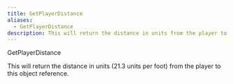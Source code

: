 ```yaml
---
title: GetPlayerDistance
aliases:
  - GetPlayerDistance
description: This will return the distance in units from the player to this object reference.
---
```

GetPlayerDistance

This will return the distance in units (21.3 units per foot) from the player to this object reference.
